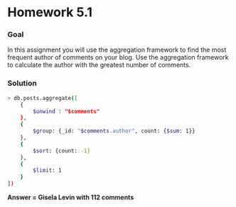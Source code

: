 # Homework 5.1

### Goal

In this assignment you will use the aggregation framework to find the most frequent author of comments on your blog.
Use the aggregation framework to calculate the author with the greatest number of comments.

### Solution

```sh
> db.posts.aggregate([
	{
		$unwind : "$comments"
	},
	{
		$group: {_id: "$comments.author", count: {$sum: 1}}
	},
	{
		$sort: {count: -1}
	},
	{
		$limit: 1
	}
])
```
**Answer = Gisela Levin with 112 comments**
